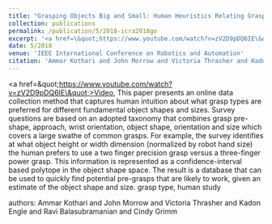 ```yaml
---
title: "Grasping Objects Big and Small: Human Heuristics Relating Grasp-Type and Object Size"
collection: publications
permalink: /publication/5/2018-icra2018go
excerpt: '<a href=\&quot;https://www.youtube.com/watch?v=zV2D9pDQ6IE\&quot;>Video</a>, This paper presents an online data collection method that captures human intuition about what grasp types are preferred for different fundamental object shapes and sizes. Survey questions are based on an adopted taxonomy that combines grasp pre-shape,  approach,  wrist orientation,  object shape,  orientation and size which covers a large swathe of common grasps. For example,  the survey identifies at what object height or width dimension (normalized by robot hand size) the human prefers to use a two finger precision grasp versus a three-finger power grasp. This information is represented as a confidence-interval based polytope in the object shape space. The result is a database that can be used to quickly find potential pre-grasps that are likely to work,  given an estimate of the object shape and size. grasp type,  human study, '
date: 5/2018
venue: 'IEEE International Conference on Robotics and Automation'
citation: 'Ammar Kothari and John Morrow and Victoria Thrasher and Kadon Engle and Ravi Balasubramanian and Cindy Grimm'
---
```

<a href=\&quot;https://www.youtube.com/watch?v=zV2D9pDQ6IE\&quot;>Video</a>, This paper presents an online data collection method that captures human intuition about what grasp types are preferred for different fundamental object shapes and sizes. Survey questions are based on an adopted taxonomy that combines grasp pre-shape,  approach,  wrist orientation,  object shape,  orientation and size which covers a large swathe of common grasps. For example,  the survey identifies at what object height or width dimension (normalized by robot hand size) the human prefers to use a two finger precision grasp versus a three-finger power grasp. This information is represented as a confidence-interval based polytope in the object shape space. The result is a database that can be used to quickly find potential pre-grasps that are likely to work,  given an estimate of the object shape and size. grasp type,  human study

authors: Ammar Kothari and John Morrow and Victoria Thrasher and Kadon Engle and Ravi Balasubramanian and Cindy Grimm